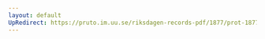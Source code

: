 ```yaml
---
layout: default
UpRedirect: https://pruto.im.uu.se/riksdagen-records-pdf/1877/prot-1877--ak--022.pdf
---
```

